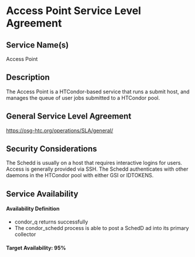 Access Point Service Level Agreement
================================

Service Name(s)
---------------

Access Point

Description
-----------

The Access Point is a HTCondor-based service that runs a submit host, and manages the queue of user jobs submitted to a HTCondor pool.

General Service Level Agreement
-------------------------------

<https://osg-htc.org/operations/SLA/general/>

Security Considerations
-----------------------

The Schedd is usually on a host that requires interactive logins for users. Access is generally provided via SSH. The Schedd authenticates with other daemons in the HTCondor pool with either GSI or IDTOKENS.

Service Availability
--------------------

#### Availability Definition

   - condor_q returns successfully
   - The condor_schedd process is able to post a SchedD ad into its primary collector

#### Target Availability: 95%
